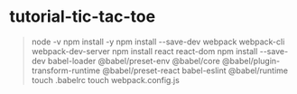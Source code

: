 # tutorial-tic-tac-toe


> node -v
> npm install -y
> npm install --save-dev webpack webpack-cli webpack-dev-server
> npm install react react-dom
> npm install --save-dev babel-loader @babel/preset-env @babel/core @babel/plugin-transform-runtime @babel/preset-react babel-eslint @babel/runtime
> touch .babelrc
> touch webpack.config.js





